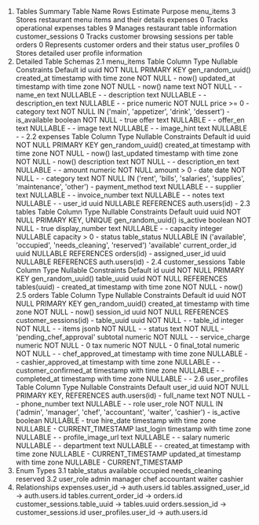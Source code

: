 
1. Tables Summary
Table Name	Rows Estimate	Purpose
menu_items	3	Stores restaurant menu items and their details
expenses	0	Tracks operational expenses
tables	9	Manages restaurant table information
customer_sessions	0	Tracks customer browsing sessions per table
orders	0	Represents customer orders and their status
user_profiles	0	Stores detailed user profile information
2. Detailed Table Schemas
2.1 menu_items Table
Column	Type	Nullable	Constraints	Default
id	uuid	NOT NULL	PRIMARY KEY	gen_random_uuid()
created_at	timestamp with time zone	NOT NULL	-	now()
updated_at	timestamp with time zone	NOT NULL	-	now()
name	text	NOT NULL	-	-
name_en	text	NULLABLE	-	-
description	text	NULLABLE	-	-
description_en	text	NULLABLE	-	-
price	numeric	NOT NULL	price >= 0	-
category	text	NOT NULL	IN ('main', 'appetizer', 'drink', 'dessert')	-
is_available	boolean	NOT NULL	-	true
offer	text	NULLABLE	-	-
offer_en	text	NULLABLE	-	-
image	text	NULLABLE	-	-
image_hint	text	NULLABLE	-	-
2.2 expenses Table
Column	Type	Nullable	Constraints	Default
id	uuid	NOT NULL	PRIMARY KEY	gen_random_uuid()
created_at	timestamp with time zone	NOT NULL	-	now()
last_updated	timestamp with time zone	NOT NULL	-	now()
description	text	NOT NULL	-	-
description_en	text	NULLABLE	-	-
amount	numeric	NOT NULL	amount > 0	-
date	date	NOT NULL	-	-
category	text	NOT NULL	IN ('rent', 'bills', 'salaries', 'supplies', 'maintenance', 'other')	-
payment_method	text	NULLABLE	-	-
supplier	text	NULLABLE	-	-
invoice_number	text	NULLABLE	-	-
notes	text	NULLABLE	-	-
user_id	uuid	NULLABLE	REFERENCES auth.users(id)	-
2.3 tables Table
Column	Type	Nullable	Constraints	Default
uuid	uuid	NOT NULL	PRIMARY KEY, UNIQUE	gen_random_uuid()
is_active	boolean	NOT NULL	-	true
display_number	text	NULLABLE	-	-
capacity	integer	NULLABLE	capacity > 0	-
status	table_status	NULLABLE	IN ('available', 'occupied', 'needs_cleaning', 'reserved')	'available'
current_order_id	uuid	NULLABLE	REFERENCES orders(id)	-
assigned_user_id	uuid	NULLABLE	REFERENCES auth.users(id)	-
2.4 customer_sessions Table
Column	Type	Nullable	Constraints	Default
id	uuid	NOT NULL	PRIMARY KEY	gen_random_uuid()
table_uuid	uuid	NOT NULL	REFERENCES tables(uuid)	-
created_at	timestamp with time zone	NOT NULL	-	now()
2.5 orders Table
Column	Type	Nullable	Constraints	Default
id	uuid	NOT NULL	PRIMARY KEY	gen_random_uuid()
created_at	timestamp with time zone	NOT NULL	-	now()
session_id	uuid	NOT NULL	REFERENCES customer_sessions(id)	-
table_uuid	uuid	NOT NULL	-	-
table_id	integer	NOT NULL	-	-
items	jsonb	NOT NULL	-	-
status	text	NOT NULL	-	'pending_chef_approval'
subtotal	numeric	NOT NULL	-	-
service_charge	numeric	NOT NULL	-	0
tax	numeric	NOT NULL	-	0
final_total	numeric	NOT NULL	-	-
chef_approved_at	timestamp with time zone	NULLABLE	-	-
cashier_approved_at	timestamp with time zone	NULLABLE	-	-
customer_confirmed_at	timestamp with time zone	NULLABLE	-	-
completed_at	timestamp with time zone	NULLABLE	-	-
2.6 user_profiles Table
Column	Type	Nullable	Constraints	Default
user_id	uuid	NOT NULL	PRIMARY KEY, REFERENCES auth.users(id)	-
full_name	text	NOT NULL	-	-
phone_number	text	NULLABLE	-	-
role	user_role	NOT NULL	IN ('admin', 'manager', 'chef', 'accountant', 'waiter', 'cashier')	-
is_active	boolean	NULLABLE	-	true
hire_date	timestamp with time zone	NULLABLE	-	CURRENT_TIMESTAMP
last_login	timestamp with time zone	NULLABLE	-	-
profile_image_url	text	NULLABLE	-	-
salary	numeric	NULLABLE	-	-
department	text	NULLABLE	-	-
created_at	timestamp with time zone	NULLABLE	-	CURRENT_TIMESTAMP
updated_at	timestamp with time zone	NULLABLE	-	CURRENT_TIMESTAMP
3. Enum Types
3.1 table_status
available
occupied
needs_cleaning
reserved
3.2 user_role
admin
manager
chef
accountant
waiter
cashier
4. Relationships
expenses.user_id → auth.users.id
tables.assigned_user_id → auth.users.id
tables.current_order_id → orders.id
customer_sessions.table_uuid → tables.uuid
orders.session_id → customer_sessions.id
user_profiles.user_id → auth.users.id

